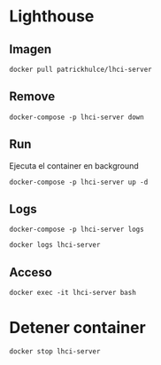 # Lighthouse

## Imagen

```
docker pull patrickhulce/lhci-server
```

## Remove

```
docker-compose -p lhci-server down
```

## Run

Ejecuta el container en background

```
docker-compose -p lhci-server up -d
```

## Logs

```
docker-compose -p lhci-server logs
```

```
docker logs lhci-server
```

## Acceso

```
docker exec -it lhci-server bash
```

# Detener container

```
docker stop lhci-server
```